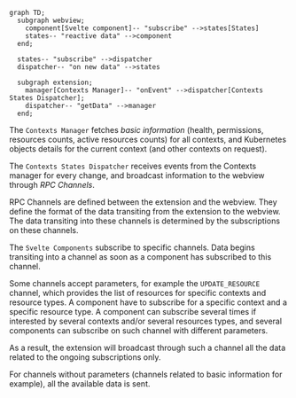 ```mermaid
graph TD;
  subgraph webview;
    component[Svelte component]-- "subscribe" -->states[States]
    states-- "reactive data" -->component
  end;

  states-- "subscribe" -->dispatcher
  dispatcher-- "on new data" -->states

  subgraph extension;
    manager[Contexts Manager]-- "onEvent" -->dispatcher[Contexts States Dispatcher];
    dispatcher-- "getData" -->manager
  end;
````

The `Contexts Manager` fetches *basic information* (health, permissions, resources counts, active resources counts) for all contexts, and Kubernetes objects details for the current context (and other contexts on request).

The `Contexts States Dispatcher` receives events from the Contexts manager for every change, and broadcast information to the webview through *RPC Channels*.

RPC Channels are defined between the extension and the webview. They define the format of the data transiting from the extension to the webview. The data transiting into these channels is determined by the subscriptions on these channels.

The `Svelte Components` subscribe to specific channels. Data begins transiting into a channel as soon as a component has subscribed to this channel. 

Some channels accept parameters, for example the `UPDATE_RESOURCE` channel, which provides the list of resources for specific contexts and resource types. A component have to subscribe for a specific context and a specific resource type. A component can subscribe several times if interested by several contexts and/or several resources types, and several components can subscribe on such channel with different parameters. 

As a result, the extension will broadcast through such a channel all the 
data related to the ongoing subscriptions only.

For channels without parameters (channels related to basic information for example), all the available data is sent.
